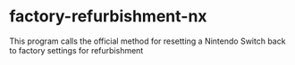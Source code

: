 # factory-refurbishment-nx
  This program calls the official method for resetting a Nintendo Switch back to factory settings for refurbishment
